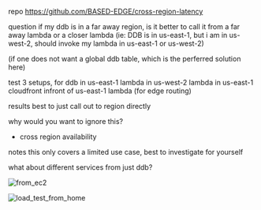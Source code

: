 repo https://github.com/BASED-EDGE/cross-region-latency

question
if my ddb is in a far away region, is it better to call it from a far away lambda or a closer lambda
(ie: DDB is in us-east-1, but i am in us-west-2, should invoke my lambda in us-east-1 or us-west-2)

(if one does not want a global ddb table, which is the perferred solution here)


test
3 setups, for ddb in us-east-1
lambda in us-west-2
lambda in us-east-1
cloudfront infront of us-east-1 lambda (for edge routing)

results
best to just call out to region directly



why would you want to ignore this?
- cross region availability

notes
this only covers a limited use case, best to investigate for yourself

what about different services from just ddb?

![from_ec2](https://user-images.githubusercontent.com/3188890/200147883-bdad71e6-dde4-4e60-b91c-6240b2033048.png)

![load_test_from_home](https://user-images.githubusercontent.com/3188890/200147889-03f98a42-b833-4c3a-8e9e-70eec8e6fbf7.png)
